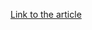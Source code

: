 [Link to the article](https://cybersecuritynews.com/codesign-secure-v3-02-future-of-code-signing-with-pqc/)
